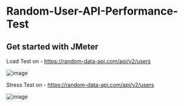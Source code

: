 # Random-User-API-Performance-Test

## Get started with JMeter 

Load Test on - https://random-data-api.com/api/v2/users

![image](https://github.com/emostofa/Random-User-API-Performance-Test/assets/58488817/b685f35b-cd4d-473b-9b3c-8545826b2602)

Stress Test on - https://random-data-api.com/api/v2/users

![image](https://github.com/emostofa/Random-User-API-Performance-Test/assets/58488817/1884cfa3-542a-4954-8f5b-aad85029f993)

